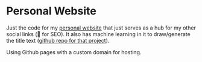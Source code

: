 # Personal Website
Just the code for my [personal website](https://zackakil.com) that just serves as a hub for my other social links (🤷 for SEO). 
It also has machine learning in it to draw/generate the title text ([github repo for that project](https://github.com/ZackAkil/webpage-autoencoder)).

Using Github pages with a custom domain for hosting.
